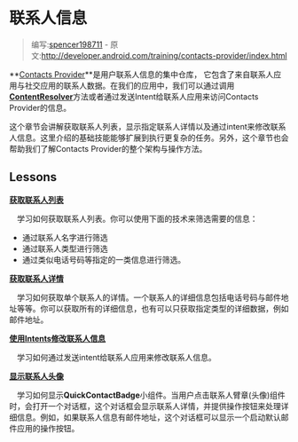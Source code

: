 # 联系人信息

> 编写:[spencer198711](https://github.com/spencer198711) - 原文:<http://developer.android.com/training/contacts-provider/index.html>

**[Contacts Provider](http://developer.android.com/guide/topics/providers/contacts-provider.html)**是用户联系人信息的集中仓库， 它包含了来自联系人应用与社交应用的联系人数据。在我们的应用中，我们可以通过调用[**ContentResolver**](http://developer.android.com/reference/android/content/ContentResolver.html)方法或者通过发送Intent给联系人应用来访问Contacts Provider的信息。

这个章节会讲解获取联系人列表，显示指定联系人详情以及通过intent来修改联系人信息。这里介绍的基础技能能够扩展到执行更复杂的任务。另外，这个章节也会帮助我们了解Contacts Provider的整个架构与操作方法。

## Lessons

[**获取联系人列表**](retrieve-names.html)

　学习如何获取联系人列表。你可以使用下面的技术来筛选需要的信息：

  * 通过联系人名字进行筛选
  * 通过联系人类型进行筛选
  * 通过类似电话号码等指定的一类信息进行筛选。


[**获取联系人详情**](retrieve-detail.html)

　学习如何获取单个联系人的详情。一个联系人的详细信息包括电话号码与邮件地址等等。你可以获取所有的详细信息，也有可以只获取指定类型的详细数据，例如邮件地址。


[**使用Intents修改联系人信息**](modify-data.html)

　学习如何通过发送intent给联系人应用来修改联系人信息。


[**显示联系人头像**](display-badge.html)

　学习如何显示**QuickContactBadge**小组件。当用户点击联系人臂章(头像)组件时，会打开一个对话框，这个对话框会显示联系人详情，并提供操作按钮来处理详细信息。例如，如果联系人信息有邮件地址，这个对话框可以显示一个启动默认邮件应用的操作按钮。
